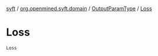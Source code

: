 [syft](../../index.md) / [org.openmined.syft.domain](../index.md) / [OutputParamType](index.md) / [Loss](./-loss.md)

# Loss

`Loss`